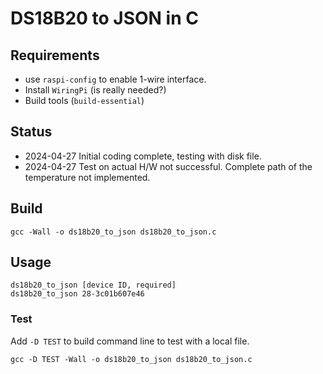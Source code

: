 # DS18B20 to JSON in C

## Requirements

* use `raspi-config` to enable 1-wire interface.
* Install `WiringPi` (is really needed?)
* Build tools (`build-essential`)

## Status

* 2024-04-27 Initial coding complete, testing with disk file.
* 2024-04-27 Test on actual H/W not successful. Complete path of the temperature not implemented.

## Build

```text
gcc -Wall -o ds18b20_to_json ds18b20_to_json.c
```

## Usage

```text
ds18b20_to_json [device ID, required]
ds18b20_to_json 28-3c01b607e46
```

### Test

Add `-D TEST` to build command line to test with a local file.

```text
gcc -D TEST -Wall -o ds18b20_to_json ds18b20_to_json.c
```
